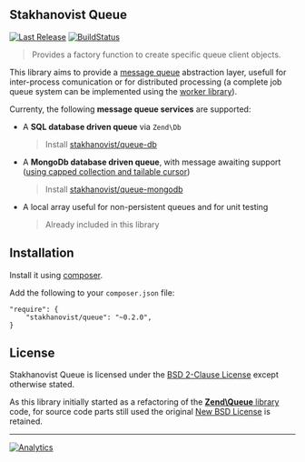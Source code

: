 Stakhanovist Queue
------------------

[![Last Release](https://img.shields.io/packagist/v/stakhanovist/queue.svg?style=flat-square)](https://packagist.org/packages/stakhanovist/queue) [![BuildStatus](https://img.shields.io/travis/stakhanovist/queue/master.svg?style=flat-square)](https://travis-ci.org/stakhanovist/queue)

> Provides a factory function to create specific queue client objects.

This library aims to provide a [message queue](http://en.wikipedia.org/wiki/Message_queue) abstraction layer, usefull for inter-process comunication or for distributed processing (a complete job queue system can be implemented using the [worker library](https://github.com/stakhanovist/worker)).

Currenty, the following **message queue services** are supported:

- A **SQL database driven queue** via `Zend\Db`

    > Install [stakhanovist/queue-db](http://github.com/stakhanovist/queue-db)

- A **MongoDb database driven queue**, with message awaiting support ([using capped collection and tailable cursor](http://shtylman.com/post/the-tail-of-mongodb))

    > Install [stakhanovist/queue-mongodb](http://github.com/stakhanovist/queue-mongodb)

- A local array useful for non-persistent queues and for unit testing

    > Already included in this library


## Installation

Install it using [composer](http://getcomposer.org).

Add the following to your `composer.json` file:

```
"require": {
    "stakhanovist/queue": "~0.2.0",
}
```

## License

Stakhanovist Queue is licensed under the [BSD 2-Clause License](https://github.com/stakhanovist/queue/blob/master/LICENSE) except otherwise stated.

As this library initially started as a refactoring of the [**Zend\Queue** library](https://github.com/zendframework/ZendQueue) code, for source code parts still used the original [New BSD License](https://github.com/stakhanovist/queue/blob/master/LICENSE.ZF) is retained.

---

[![Analytics](https://ga-beacon.appspot.com/UA-49657176-4/queue?flat)](https://github.com/igrigorik/ga-beacon)
